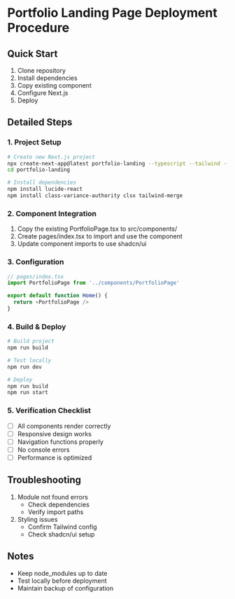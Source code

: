 # Portfolio Landing Page Deployment Procedure

## Quick Start
1. Clone repository
2. Install dependencies
3. Copy existing component
4. Configure Next.js
5. Deploy

## Detailed Steps

### 1. Project Setup
```bash
# Create new Next.js project
npx create-next-app@latest portfolio-landing --typescript --tailwind --eslint
cd portfolio-landing

# Install dependencies
npm install lucide-react
npm install class-variance-authority clsx tailwind-merge
```

### 2. Component Integration
1. Copy the existing PortfolioPage.tsx to src/components/
2. Create pages/index.tsx to import and use the component
3. Update component imports to use shadcn/ui

### 3. Configuration
```typescript
// pages/index.tsx
import PortfolioPage from '../components/PortfolioPage'

export default function Home() {
  return <PortfolioPage />
}
```

### 4. Build & Deploy
```bash
# Build project
npm run build

# Test locally
npm run dev

# Deploy
npm run build
npm run start
```

### 5. Verification Checklist
- [ ] All components render correctly
- [ ] Responsive design works
- [ ] Navigation functions properly
- [ ] No console errors
- [ ] Performance is optimized

## Troubleshooting
1. Module not found errors
   - Check dependencies
   - Verify import paths
2. Styling issues
   - Confirm Tailwind config
   - Check shadcn/ui setup

## Notes
- Keep node_modules up to date
- Test locally before deployment
- Maintain backup of configuration